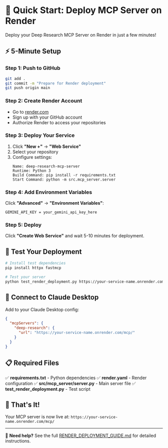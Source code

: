 # 🚀 Quick Start: Deploy MCP Server on Render

Deploy your Deep Research MCP Server on Render in just a few minutes!

## ⚡ 5-Minute Setup

### Step 1: Push to GitHub
```bash
git add .
git commit -m "Prepare for Render deployment"
git push origin main
```

### Step 2: Create Render Account
- Go to [render.com](https://render.com)
- Sign up with your GitHub account
- Authorize Render to access your repositories

### Step 3: Deploy Your Service
1. Click **"New +"** → **"Web Service"**
2. Select your repository
3. Configure settings:
   ```
   Name: deep-research-mcp-server
   Runtime: Python 3
   Build Command: pip install -r requirements.txt
   Start Command: python -m src.mcp_server.server
   ```

### Step 4: Add Environment Variables
Click **"Advanced"** → **"Environment Variables"**:
```
GEMINI_API_KEY = your_gemini_api_key_here
```

### Step 5: Deploy
Click **"Create Web Service"** and wait 5-10 minutes for deployment.

## 🧪 Test Your Deployment

```bash
# Install test dependencies
pip install httpx fastmcp

# Test your server
python test_render_deployment.py https://your-service-name.onrender.com
```

## 🔗 Connect to Claude Desktop

Add to your Claude Desktop config:
```json
{
  "mcpServers": {
    "deep-research": {
      "url": "https://your-service-name.onrender.com/mcp/"
    }
  }
}
```

## 📋 Required Files

✅ **requirements.txt** - Python dependencies
✅ **render.yaml** - Render configuration
✅ **src/mcp_server/server.py** - Main server file
✅ **test_render_deployment.py** - Test script

## 🎉 That's It!

Your MCP server is now live at:
`https://your-service-name.onrender.com/mcp/`

---

🔧 **Need help?** See the full [RENDER_DEPLOYMENT_GUIDE.md](RENDER_DEPLOYMENT_GUIDE.md) for detailed instructions. 